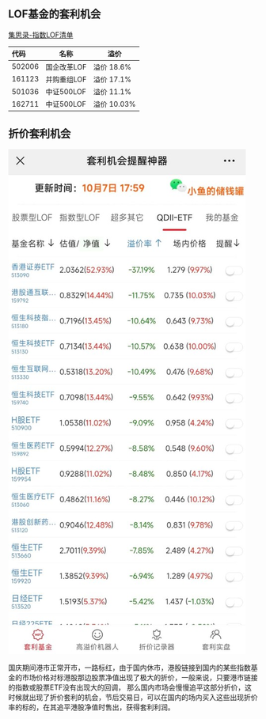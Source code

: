 ## LOF基金的套利机会
[集思录-指数LOF清单](https://www.jisilu.cn/data/lof/#index)  

| 代码  | 名称  | 溢价 |
| :--- |  ----  | ----  |
|502006|  国企改革LOF| 溢价 18.6%  |
|161123  |并购重组LOF |溢价 17.1%  |
|501036	|中证500LOF  |溢价 11.1%  |
|162711	|中证500LOF  |溢价 10.03%  |



## 折价套利机会

![港股折价etf标的](https://github.com/Oreo-Gss/Mind-open/blob/main/pictures/19267596bed49a263fe2ee76.jpeg!custom.jpg)

国庆期间港市正常开市，一路标红，由于国内休市，港股链接到国内的某些指数基金的市场价格对标港股那边股票净值出现了极大的折价，一般来说，只要港市链接的指数或股票ETF没有出现大的回调，  那么国内市场会慢慢追平这部分折价，这时候就出现了折价套利的机会，节后交易日，可以在国内的场内买入这些出现折价率的标的，在其追平港股净值时售出，获得套利利润。
